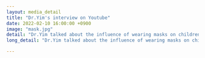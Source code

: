 ```yaml
---
layout: media_detail
title: "Dr.Yim's interview on Youtube"
date: 2022-02-10 16:00:00 +0900
image: "mask.jpg"
detail: "Dr.Yim talked about the influence of wearing masks on children's language development." 
long_detail: "Dr.Yim talked about the influence of wearing masks on children's language development. You can watch her interview here:<iframe width="560" height="315" src="https://www.youtube.com/embed/ZyOkCKoSu-8" title="YouTube video player" frameborder="0" allow="accelerometer; autoplay; clipboard-write; encrypted-media; gyroscope; picture-in-picture; web-share" allowfullscreen></iframe> "

---
```


